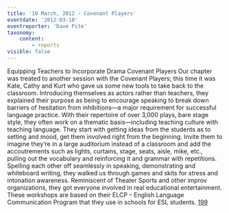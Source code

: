 ```yaml
---
title: '10 March, 2012 - Covenant Players'
eventdate: '2012-03-10'
eventreporter: 'Dave Pite'
taxonomy:
    content:
        - reports
visible: false
---
```


Equipping Teachers to Incorporate Drama
Covenant Players
Our chapter was treated to another session with the Covenant Players; this time it was Kate, Cathy and Kurt who gave us some new tools to take back to the classroom.  Introducing themselves as actors rather than teachers, they explained their purpose as being to encourage speaking to break down barriers of hesitation from inhibitions—a major requirement for successful language practice.
With their repertoire of over 3,000 plays, bare stage style, they often work on a thematic basis—including teaching culture with teaching language.  They start with getting ideas from the students as to setting and mood, get them involved right from the beginning.  Invite them to imagine they’re in a large auditorium instead of a classroom and add the accoutrements such as lights, curtains, stage, seats, aisle, mike, etc., pulling out the vocabulary and reinforcing it and grammar with repetitions.
Spelling each other off seamlessly in speaking, demonstrating and whiteboard writing, they walked us through games and skits for stress and intonation awareness.  Reminiscent of Theater Sports and other improv organizations, they got everyone involved in real educational entertainment.  These workshops are based on their ELCP – English Language Communication Program that they use in schools for ESL students.
<a href="/chapters/kq/schedule/2012/march/10">199</a>
